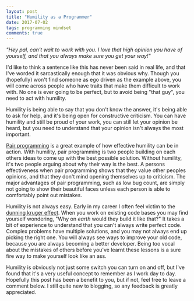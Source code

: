 ```yaml
---
layout: post
title: "Humility as a Programmer"
date: 2017-07-02
tags: programming mindset
comments: true
---
```

_"Hey pal, can't wait to work with you. I love that high opinion you have of yourself, and that you always make sure you get your way!"_

I'd like to think a sentence like this has never been said in real life, and that I've worded it sarcastically enough that it was obvious why.
Though you (hopefully) won't find someone as ego driven as the example above, you will come across people who have traits that make them difficult to work with.
No one is ever going to be perfect, but to avoid being "that guy", you need to act with humility.

Humility is being able to say that you don't know the answer, it's being able to ask for help, and it's being open for constructive criticism.
You can have humility and still be proud of your work, you can still let your opinion be heard, but you need to understand that your opinion isn't always the most important.

[Pair programming](https://raygun.com/blog/how-good-is-pair-programming-really/) is a great example of how effective humility can be in action.
With humility, pair programming is two people building on each others ideas to come up with the best possible solution.
Without humility, it's two people arguing about why their way is the best.
A persons effectiveness when pair programming shows that they value other peoples opinions, and that they don't mind opening themselves up to criticism.
The major advantages of pair programming, such as low bug count, are simply not going to show their beautiful faces unless each person is able to comfortably point out mistakes.

Humility is not always easy.
Early in my career I often feel victim to the [dunning kruger effect](https://en.wikipedia.org/wiki/Dunning%E2%80%93Kruger_effect).
When you work on existing code bases you may find yourself wondering, "Why on _earth_ would they build it like that?"
It takes a bit of experience to understand that you can't always write perfect code.
Complex problems have multiple solutions, and you may not always end up picking the right one.
You will always see ways to improve your old code, because you are always becoming a better developer.
Being too vocal about the mistakes of others before you've learnt these lessons is a sure fire way to make yourself look like an ass.

Humility is obviously not just some switch you can turn on and off, but I've found that it's a very useful concept to remember as I work day to day.
Hopefully this post has been a benefit to you, but if not, feel free to leave a comment below.
I still quite new to blogging, so any feedback is greatly appreciated.